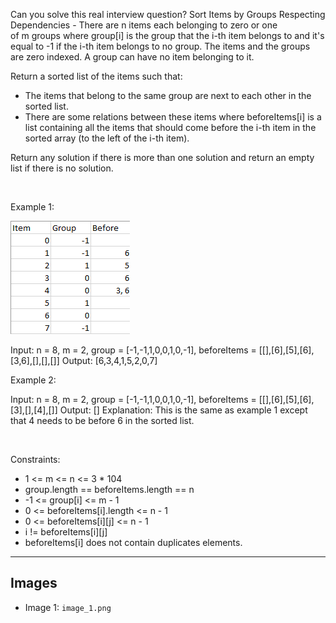 Can you solve this real interview question? Sort Items by Groups Respecting Dependencies - There are n items each belonging to zero or one of m groups where group[i] is the group that the i-th item belongs to and it's equal to -1 if the i-th item belongs to no group. The items and the groups are zero indexed. A group can have no item belonging to it.

Return a sorted list of the items such that:

 * The items that belong to the same group are next to each other in the sorted list.
 * There are some relations between these items where beforeItems[i] is a list containing all the items that should come before the i-th item in the sorted array (to the left of the i-th item).

Return any solution if there is more than one solution and return an empty list if there is no solution.

 

Example 1:

![Example 1](./image_1.png)


Input: n = 8, m = 2, group = [-1,-1,1,0,0,1,0,-1], beforeItems = [[],[6],[5],[6],[3,6],[],[],[]]
Output: [6,3,4,1,5,2,0,7]


Example 2:


Input: n = 8, m = 2, group = [-1,-1,1,0,0,1,0,-1], beforeItems = [[],[6],[5],[6],[3],[],[4],[]]
Output: []
Explanation: This is the same as example 1 except that 4 needs to be before 6 in the sorted list.


 

Constraints:

 * 1 <= m <= n <= 3 * 104
 * group.length == beforeItems.length == n
 * -1 <= group[i] <= m - 1
 * 0 <= beforeItems[i].length <= n - 1
 * 0 <= beforeItems[i][j] <= n - 1
 * i != beforeItems[i][j]
 * beforeItems[i] does not contain duplicates elements.

---

## Images

- Image 1: `image_1.png`
